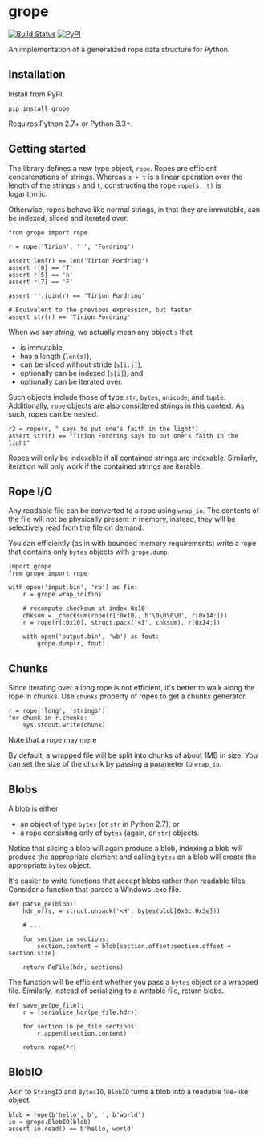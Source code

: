 # grope
[![Build Status](https://travis-ci.org/avakar/grope.svg?branch=master)](https://travis-ci.org/avakar/grope)
[![PyPI](https://img.shields.io/pypi/v/grope.svg)](https://pypi.python.org/pypi/grope)

An implementation of a generalized rope data structure for Python.

## Installation

Install from PyPI.

    pip install grope

Requires Python 2.7+ or Python 3.3+.

## Getting started

The library defines a new type object, `rope`. Ropes are efficient concatenations
of strings. Whereas `s + t` is a linear operation over the length of the strings
`s` and `t`, constructing the rope `rope(s, t)` is logarithmic.

Otherwise, ropes behave like normal strings, in that they are immutable,
can be indexed, sliced and iterated over.

    from grope import rope

    r = rope('Tirion', ' ', 'Fordring')

    assert len(r) == len('Tirion Fordring')
    assert r[0] == 'T'
    assert r[5] == 'n'
    assert r[7] == 'F'

    assert ''.join(r) == 'Tirion Fordring'

    # Equivalent to the previous expression, but faster
    assert str(r) == 'Tirion Fordring'

When we say *string*, we actually mean any object `s` that

  * is immutable,
  * has a length (`len(s)`),
  * can be sliced without stride (`s[i:j]`),
  * optionally can be indexed (`s[i]`), and
  * optionally can be iterated over.

Such objects include those of type `str`, `bytes`, `unicode`, and `tuple`.
Additionally, `rope` objects are also considered strings in this context.
As such, ropes can be nested.

    r2 = rope(r, " says to put one's faith in the light")
    assert str(r) == "Tirion Fordring says to put one's faith in the light"

Ropes will only be indexable if all contained strings are indexable. Similarly,
iteration will only work if the contained strings are iterable.

## Rope I/O

Any readable file can be converted to a rope using `wrap_io`. The contents
of the file will not be physically present in memory, instead, they will
be selectively read from the file on demand.

You can efficiently (as in with bounded memory requirements) write a rope that
contains only `bytes` objects with `grope.dump`.

    import grope
    from grope import rope

    with open('input.bin', 'rb') as fin:
        r = grope.wrap_io(fin)

        # recompute checksum at index 0x10
        chksum = _checksum(rope(r[:0x10], b'\0\0\0\0', r[0x14:]))
        r = rope(r[:0x10], struct.pack('<I', chksum), r[0x14:])

        with open('output.bin', 'wb') as fout:
            grope.dump(r, fout)

## Chunks

Since iterating over a long rope is not efficient, it's better to walk
along the rope in chunks. Use `chunks` property of ropes to get a chunks generator.

    r = rope('long', 'strings')
    for chunk in r.chunks:
        sys.stdout.write(chunk)

Note that a rope may mere 

By default, a wrapped file will be split into chunks of about 1MB in size.
You can set the size of the chunk by passing a parameter to `wrap_io`.

## Blobs

A blob is either

  * an object of type `bytes` (or `str` in Python 2.7), or
  * a rope consisting only of `bytes` (again, or `str`) objects.

Notice that slicing a blob will again produce a blob, indexing a blob
will produce the appropriate element and calling `bytes` on a blob
will create the appropriate `bytes` object.

It's easier to write functions that accept blobs rather than readable files.
Consider a function that parses a Windows .exe file.

    def parse_pe(blob):
        hdr_offs, = struct.unpack('<H', bytes(blob[0x3c:0x3e]))

        # ...

        for section in sections:
            section.content = blob[section.offset:section.offset + section.size]

        return PeFile(hdr, sections)

The function will be efficient whether you pass a `bytes` object or a wrapped file.
Similarly, instead of serializing to a writable file, return blobs.

    def save_pe(pe_file):
        r = [serialize_hdr(pe_file.hdr)]

        for section in pe_file.sections:
            r.append(section.content)

        return rope(*r)

## BlobIO

Akin to `StringIO` and `BytesIO`, `BlobIO` turns a blob into a readable file-like
object.

    blob = rope(b'hello', b', ', b'world')
    io = grope.BlobIO(blob)
    assert io.read() == b'hello, world'
